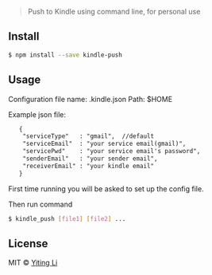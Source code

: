 
> Push to Kindle using command line, for personal use


## Install

```sh
$ npm install --save kindle-push
```


## Usage

Configuration file name: .kindle.json
Path: $HOME

Example json file:
```txt
   {
    "serviceType"   : "gmail",  //default
    "serviceEmail"  : "your service email(gmail)",
    "servicePwd"    : "your service email's password",
    "senderEmail"   : "your sender email",
    "receiverEmail" : "your kindle email"
   }
```

First time running you will be asked to set up the config file.

Then run command
```sh
$ kindle_push [file1] [file2] ...
```

## License

MIT © [Yiting Li]()
